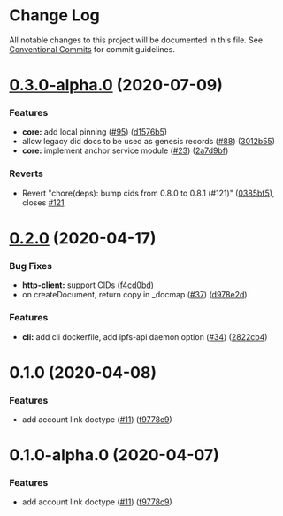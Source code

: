# Change Log

All notable changes to this project will be documented in this file.
See [Conventional Commits](https://conventionalcommits.org) for commit guidelines.

# [0.3.0-alpha.0](https://github.com/ceramicnetwork/js-ceramic/compare/@ceramicnetwork/ceramic-http-client@0.2.0...@ceramicnetwork/ceramic-http-client@0.3.0-alpha.0) (2020-07-09)


### Features

* **core:** add local pinning ([#95](https://github.com/ceramicnetwork/js-ceramic/issues/95)) ([d1576b5](https://github.com/ceramicnetwork/js-ceramic/commit/d1576b5a853b99fafc28aa8a42b32df6ab1a53ab))
* allow legacy did docs to be used as genesis records ([#88](https://github.com/ceramicnetwork/js-ceramic/issues/88)) ([3012b55](https://github.com/ceramicnetwork/js-ceramic/commit/3012b559d6255685272b0af59730a802c6ab3326))
* **core:** implement anchor service module ([#23](https://github.com/ceramicnetwork/js-ceramic/issues/23)) ([2a7d9bf](https://github.com/ceramicnetwork/js-ceramic/commit/2a7d9bf37f8d92e48cdf6751e706d4f6af77fdbc))


### Reverts

* Revert "chore(deps): bump cids from 0.8.0 to 0.8.1 (#121)" ([0385bf5](https://github.com/ceramicnetwork/js-ceramic/commit/0385bf56000b81336ecf19dc2f8578d8ac44b04e)), closes [#121](https://github.com/ceramicnetwork/js-ceramic/issues/121)





# [0.2.0](https://github.com/ceramicnetwork/js-ceramic/compare/@ceramicnetwork/ceramic-http-client@0.1.0...@ceramicnetwork/ceramic-http-client@0.2.0) (2020-04-17)


### Bug Fixes

* **http-client:** support CIDs ([f4cd0bd](https://github.com/ceramicnetwork/js-ceramic/commit/f4cd0bdcd8dcb4808e95e653b9a91a455b914cc2))
* on createDocument, return copy in _docmap ([#37](https://github.com/ceramicnetwork/js-ceramic/issues/37)) ([d978e2d](https://github.com/ceramicnetwork/js-ceramic/commit/d978e2d26a5f4335a0e7b96370ea3bfa3640ae9b))


### Features

* **cli:** add cli dockerfile, add ipfs-api daemon option ([#34](https://github.com/ceramicnetwork/js-ceramic/issues/34)) ([2822cb4](https://github.com/ceramicnetwork/js-ceramic/commit/2822cb4df0e2c4cdd9c9111100551191ceb85e86))





# 0.1.0 (2020-04-08)


### Features

* add account link doctype ([#11](https://github.com/ceramicnetwork/js-ceramic/issues/11)) ([f9778c9](https://github.com/ceramicnetwork/js-ceramic/commit/f9778c90eaf4da2bbecfdc0d9fd6dfa0adbdb2d2))





# 0.1.0-alpha.0 (2020-04-07)


### Features

* add account link doctype ([#11](https://github.com/ceramicnetwork/js-ceramic/issues/11)) ([f9778c9](https://github.com/ceramicnetwork/js-ceramic/commit/f9778c90eaf4da2bbecfdc0d9fd6dfa0adbdb2d2))
